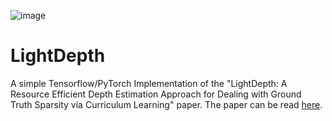 ![image](https://github.com/fatemehkarimii/LightDepth/assets/49230804/edb25bc3-64bd-4774-b104-9641be5e2328)
# LightDepth

A simple Tensorflow/PyTorch Implementation of the "LightDepth: A Resource Efficient Depth Estimation Approach for Dealing with Ground Truth Sparsity via Curriculum Learning" paper. The paper can be read [here](https://arxiv.org/abs/2211.08608).
